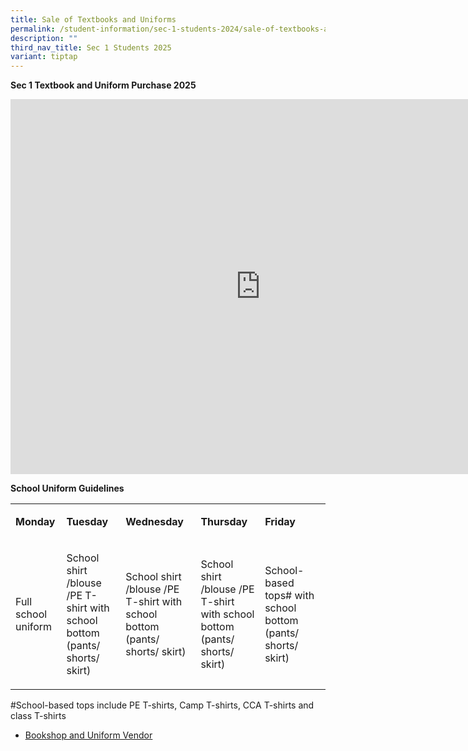 ```yaml
---
title: Sale of Textbooks and Uniforms
permalink: /student-information/sec-1-students-2024/sale-of-textbooks-and-uniforms/
description: ""
third_nav_title: Sec 1 Students 2025
variant: tiptap
---
```

<p><strong>Sec 1 Textbook and Uniform Purchase 2025</strong>
</p>
<div class="iframe-wrapper">
<iframe height="600" width="800" allowfullscreen="true" frameborder="0" src="https://docs.google.com/presentation/d/e/2PACX-1vQGQ6CNggKj-hLG1rhm223qIh2405GtIL-I6-QxLXdXz5HeB1qXQHG3xtNBJ8112N8QK_fSEmnhvtIg/embed?start=false&amp;loop=false&amp;delayms=3000"></iframe>
</div>
<p><strong>School Uniform Guidelines</strong>
</p>
<table style="minWidth: 125px">
<colgroup>
<col>
<col>
<col>
<col>
<col>
</colgroup>
<tbody>
<tr>
<td rowspan="1" colspan="1">
<p><strong>Monday</strong>
</p>
</td>
<td rowspan="1" colspan="1">
<p><strong>Tuesday</strong>
</p>
</td>
<td rowspan="1" colspan="1">
<p><strong>Wednesday</strong>
</p>
</td>
<td rowspan="1" colspan="1">
<p><strong>Thursday</strong>
</p>
</td>
<td rowspan="1" colspan="1">
<p><strong>Friday</strong>
</p>
</td>
</tr>
<tr>
<td rowspan="1" colspan="1">
<p>Full school uniform</p>
</td>
<td rowspan="1" colspan="1">
<p>School shirt /blouse /PE T-shirt with school bottom (pants/ shorts/ skirt)</p>
</td>
<td rowspan="1" colspan="1">
<p>School shirt /blouse /PE T-shirt with school bottom (pants/ shorts/ skirt)</p>
</td>
<td rowspan="1" colspan="1">
<p>School shirt /blouse /PE T-shirt with school bottom (pants/ shorts/ skirt)</p>
</td>
<td rowspan="1" colspan="1">
<p>School-based tops#&nbsp;with school bottom (pants/ shorts/ skirt)</p>
</td>
</tr>
</tbody>
</table>
<p>#School-based tops include PE T-shirts, Camp T-shirts, CCA T-shirts and
class T-shirts</p>
<ul data-tight="true" class="tight">
<li>
<p><a href="/student-information/bookshop-n-uniform-vendor/" rel="noopener noreferrer nofollow" target=""><u>Bookshop and Uniform Vendor</u></a>
</p>
<p></p>
</li>
</ul>
<p></p>
